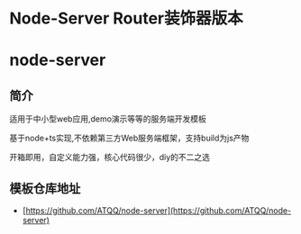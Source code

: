 # Node-Server Router装饰器版本

# node-server

## 简介
适用于中小型web应用,demo演示等等的服务端开发模板

基于node+ts实现,不依赖第三方Web服务端框架，支持build为js产物

开箱即用，自定义能力强，核心代码很少，diy的不二之选

## 模板仓库地址
* [https://github.com/ATQQ/node-server](https://github.com/ATQQ/node-server)